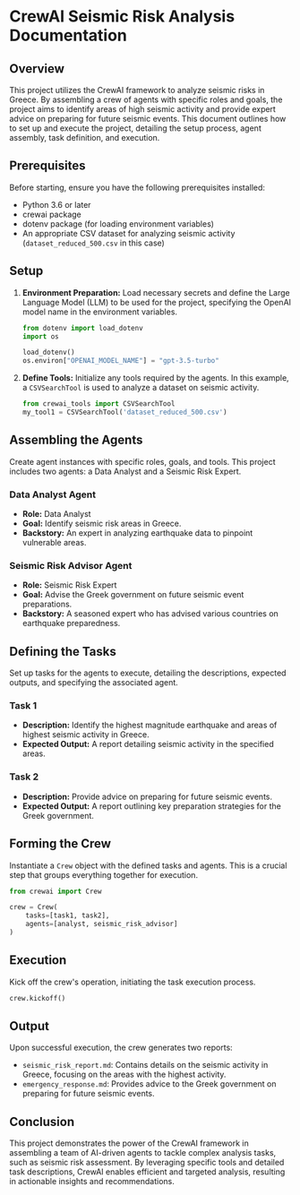 # CrewAI Seismic Risk Analysis Documentation

## Overview

This project utilizes the CrewAI framework to analyze seismic risks in Greece. By assembling a crew of agents with specific roles and goals, the project aims to identify areas of high seismic activity and provide expert advice on preparing for future seismic events. This document outlines how to set up and execute the project, detailing the setup process, agent assembly, task definition, and execution.

## Prerequisites

Before starting, ensure you have the following prerequisites installed:

- Python 3.6 or later
- crewai package
- dotenv package (for loading environment variables)
- An appropriate CSV dataset for analyzing seismic activity (`dataset_reduced_500.csv` in this case)

## Setup

1. **Environment Preparation:**
   Load necessary secrets and define the Large Language Model (LLM) to be used for the project, specifying the OpenAI model name in the environment variables.

   ```python
   from dotenv import load_dotenv
   import os

   load_dotenv()
   os.environ["OPENAI_MODEL_NAME"] = "gpt-3.5-turbo"
   ```

2. **Define Tools:**
   Initialize any tools required by the agents. In this example, a `CSVSearchTool` is used to analyze a dataset on seismic activity.

   ```python
   from crewai_tools import CSVSearchTool
   my_tool1 = CSVSearchTool('dataset_reduced_500.csv')
   ```

## Assembling the Agents

Create agent instances with specific roles, goals, and tools. This project includes two agents: a Data Analyst and a Seismic Risk Expert.

### Data Analyst Agent

- **Role:** Data Analyst
- **Goal:** Identify seismic risk areas in Greece.
- **Backstory:** An expert in analyzing earthquake data to pinpoint vulnerable areas.

### Seismic Risk Advisor Agent

- **Role:** Seismic Risk Expert
- **Goal:** Advise the Greek government on future seismic event preparations.
- **Backstory:** A seasoned expert who has advised various countries on earthquake preparedness.

## Defining the Tasks

Set up tasks for the agents to execute, detailing the descriptions, expected outputs, and specifying the associated agent.

### Task 1

- **Description:** Identify the highest magnitude earthquake and areas of highest seismic activity in Greece.
- **Expected Output:** A report detailing seismic activity in the specified areas.

### Task 2

- **Description:** Provide advice on preparing for future seismic events.
- **Expected Output:** A report outlining key preparation strategies for the Greek government.

## Forming the Crew

Instantiate a `Crew` object with the defined tasks and agents. This is a crucial step that groups everything together for execution.

```python
from crewai import Crew

crew = Crew(
    tasks=[task1, task2],
    agents=[analyst, seismic_risk_advisor]
)
```

## Execution

Kick off the crew's operation, initiating the task execution process.

```python
crew.kickoff()
```

## Output

Upon successful execution, the crew generates two reports:

- `seismic_risk_report.md`: Contains details on the seismic activity in Greece, focusing on the areas with the highest activity.
- `emergency_response.md`: Provides advice to the Greek government on preparing for future seismic events.

## Conclusion

This project demonstrates the power of the CrewAI framework in assembling a team of AI-driven agents to tackle complex analysis tasks, such as seismic risk assessment. By leveraging specific tools and detailed task descriptions, CrewAI enables efficient and targeted analysis, resulting in actionable insights and recommendations.
